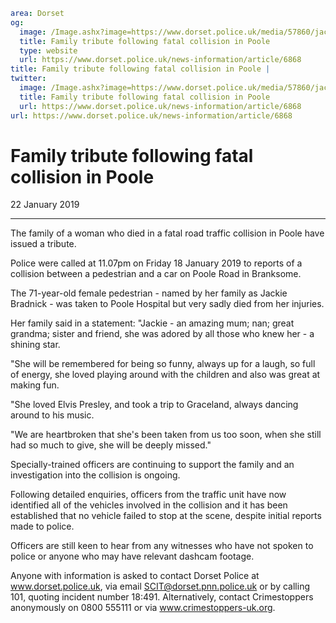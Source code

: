 ```yaml
area: Dorset
og:
  image: /Image.ashx?image=https://www.dorset.police.uk/media/57860/jackie-bradnick-22-january-2019.jpg&amp;amp;width=150
  title: Family tribute following fatal collision in Poole
  type: website
  url: https://www.dorset.police.uk/news-information/article/6868
title: Family tribute following fatal collision in Poole |
twitter:
  image: /Image.ashx?image=https://www.dorset.police.uk/media/57860/jackie-bradnick-22-january-2019.jpg&amp;amp;width=150
  title: Family tribute following fatal collision in Poole
  url: https://www.dorset.police.uk/news-information/article/6868
url: https://www.dorset.police.uk/news-information/article/6868
```

# Family tribute following fatal collision in Poole

22 January 2019

* * *

The family of a woman who died in a fatal road traffic collision in Poole have issued a tribute.

Police were called at 11.07pm on Friday 18 January 2019 to reports of a collision between a pedestrian and a car on Poole Road in Branksome.

The 71-year-old female pedestrian - named by her family as Jackie Bradnick - was taken to Poole Hospital but very sadly died from her injuries.

Her family said in a statement: "Jackie - an amazing mum; nan; great grandma; sister and friend, she was adored by all those who knew her - a shining star.

"She will be remembered for being so funny, always up for a laugh, so full of energy, she loved playing around with the children and also was great at making fun.

"She loved Elvis Presley, and took a trip to Graceland, always dancing around to his music.

"We are heartbroken that she's been taken from us too soon, when she still had so much to give, she will be deeply missed."

Specially-trained officers are continuing to support the family and an investigation into the collision is ongoing.

Following detailed enquiries, officers from the traffic unit have now identified all of the vehicles involved in the collision and it has been established that no vehicle failed to stop at the scene, despite initial reports made to police.

Officers are still keen to hear from any witnesses who have not spoken to police or anyone who may have relevant dashcam footage.

Anyone with information is asked to contact Dorset Police at www.dorset.police.uk, via email SCIT@dorset.pnn.police.uk or by calling 101, quoting incident number 18:491. Alternatively, contact Crimestoppers anonymously on 0800 555111 or via www.crimestoppers-uk.org.
